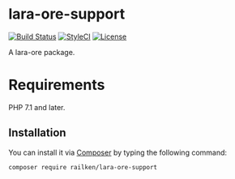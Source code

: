 # lara-ore-support

[![Build Status](https://img.shields.io/travis/railken/lara-ore-config/master.svg?style=flat-square)](https://travis-ci.org/railken/lara-ore-config)
[![StyleCI](https://github.styleci.io/repos/136015163/shield?branch=master)](https://github.styleci.io/repos/136015163)
[![License](https://img.shields.io/badge/License-MIT-yellow.svg?style=flat-square)](https://opensource.org/licenses/MIT)

A lara-ore package.

# Requirements

PHP 7.1 and later.

## Installation

You can install it via [Composer](https://getcomposer.org/) by typing the following command:

```bash
composer require railken/lara-ore-support
```